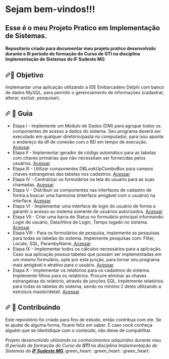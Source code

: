 
<h1> Sejam bem-vindos!!! </h1>
<h2> Esse é o meu Projeto Pratico em Implementação de Sistemas. </h2>

<h4> Repositorio criado para documentar meu projeto pratico desenvolvido durante o III periodo de formação do Curso de GTI
 na disciplina Implementação de Sistemas do IF Sudeste MG </h4>


<h2 dir="auto"><a id="user-content--objetivo-do-projeto" class="anchor" aria-hidden="true" href="#-objetivo-do-projeto"><svg class="octicon octicon-link" viewBox="0 0 16 16" version="1.1" width="16" height="16" aria-hidden="true"><path fill-rule="evenodd" d="M7.775 3.275a.75.75 0 001.06 1.06l1.25-1.25a2 2 0 112.83 2.83l-2.5 2.5a2 2 0 01-2.83 0 .75.75 0 00-1.06 1.06 3.5 3.5 0 004.95 0l2.5-2.5a3.5 3.5 0 00-4.95-4.95l-1.25 1.25zm-4.69 9.64a2 2 0 010-2.83l2.5-2.5a2 2 0 012.83 0 .75.75 0 001.06-1.06 3.5 3.5 0 00-4.95 0l-2.5 2.5a3.5 3.5 0 004.95 4.95l1.25-1.25a.75.75 0 00-1.06-1.06l-1.25 1.25a2 2 0 01-2.83 0z"></path></svg></a><g-emoji class="g-emoji" alias="dart" fallback-src="https://github.githubassets.com/images/icons/emoji/unicode/1f3af.png">🎯</g-emoji> Objetivo </h2>
 
Implemantar uma aplicação utilizando a IDE Embarcadero Delphi com banco de dados MySQL, para permitir o gerenciamento de informações (cadastrar, alterar, excluir, pesquisar).

<h2 dir="auto"><a id="user-content---guia-" class="anchor" aria-hidden="true" href="#--guia-"><svg class="octicon octicon-link" viewBox="0 0 16 16" version="1.1" width="16" height="16" aria-hidden="true"><path fill-rule="evenodd" d="M7.775 3.275a.75.75 0 001.06 1.06l1.25-1.25a2 2 0 112.83 2.83l-2.5 2.5a2 2 0 01-2.83 0 .75.75 0 00-1.06 1.06 3.5 3.5 0 004.95 0l2.5-2.5a3.5 3.5 0 00-4.95-4.95l-1.25 1.25zm-4.69 9.64a2 2 0 010-2.83l2.5-2.5a2 2 0 012.83 0 .75.75 0 001.06-1.06 3.5 3.5 0 00-4.95 0l-2.5 2.5a3.5 3.5 0 004.95 4.95l1.25-1.25a.75.75 0 00-1.06-1.06l-1.25 1.25a2 2 0 01-2.83 0z"></path></svg></a> <g-emoji class="g-emoji" alias="vertical_traffic_light" fallback-src="https://github.githubassets.com/images/icons/emoji/unicode/1f6a6.png">🚦</g-emoji> Guia </h2>

<ul dir="auto">
<li> Etapa I - Implemente um Módulo de Dados (DM) para agrupar todos os componentes de acesso a dados do sistema. Seu programa deverá ser executado em qualquer diretório/pasta no computador, para isso aponte o endereço da dll de conexão com o BD em tempo de execução. <a href=" https:// "> Acessar </a></li>
<li> Etapa II - Implementar gerador de código automático para as tabelas com chaves primárias que não necessitam ser fornecidas pelos usuários. <a href=" https:// "> Acessar </a></li>
<li> Etapa III - Utilizar componentes DBLookUpComboBox para campos chaves estrangeiras das tabelas nos cadastros. <a href=" https:// "> Acessar </a></li>
<li> Etapa IV - Centralizar os formulários na tela do usuário para as suas chamadas.  <a href=" https:// "> Acessar </a></li>
<li> Etapa V - Distribuir os componentes nas interfaces de cadastro de forma a buscar uma harmonia (interface amigável com o usuário) na interface. <a href=" https:// "> Acessar </a></li>
<li> Etapa VI - Implementar uma interface de login do usuário de forma a garantir o acesso ao sistema somente de usuários autorizados. <a href=" https:// "> Acessar </a></li>
<li> Etapa VII - Criar uma barra de Status no formulário principal informando: Login do usuário, Data/Hora de Login, Tempo logado no sistema.<a href=" https:// "> Acessar </a></li>
<li> Etapa VIII - Para os formulários de pesquisa, implemente as pesquisas para todas as tabelas do sistema. Implemente pesquisas com: Filter, Locate, SQL, ParambyName.<a href=" https:// "> Acessar </a></li>
<li> Etapa IX - Implementar todos os cálculos necessários para a aplicação. Caso sua aplicação possua tabelas que possam ser implementadas em um mesmo formulário, opte por esta junção, para tornar seu programa mais amigável e atrativo para o usuário. <a href=" https:// "> Acessar </a></li>
<li> Etapa X - Implementar os relatórios para os cadastros do sistema. Implemente filtros para os relatórios. Procure eliminar as chaves estrangeiras do relatório, através de junções SQL. Implemente relatórios para todas as tabelas do sistema, sendo no mínimo 2 deles utilizando a estrutura master/detail. <a href=" https:// "> Acessar </a></li>
</ul>



<h2 dir="auto"><a id="user-content---contribuindo-" class="anchor" aria-hidden="true" href="#--contribuindo-"><svg class="octicon octicon-link" viewBox="0 0 16 16" version="1.1" width="16" height="16" aria-hidden="true"><path fill-rule="evenodd" d="M7.775 3.275a.75.75 0 001.06 1.06l1.25-1.25a2 2 0 112.83 2.83l-2.5 2.5a2 2 0 01-2.83 0 .75.75 0 00-1.06 1.06 3.5 3.5 0 004.95 0l2.5-2.5a3.5 3.5 0 00-4.95-4.95l-1.25 1.25zm-4.69 9.64a2 2 0 010-2.83l2.5-2.5a2 2 0 012.83 0 .75.75 0 001.06-1.06 3.5 3.5 0 00-4.95 0l-2.5 2.5a3.5 3.5 0 004.95 4.95l1.25-1.25a.75.75 0 00-1.06-1.06l-1.25 1.25a2 2 0 01-2.83 0z"></path></svg></a> <g-emoji class="g-emoji" alias="handshake" fallback-src="https://github.githubassets.com/images/icons/emoji/unicode/1f91d.png">🤝</g-emoji> Contribuindo </h2>


<p dir="auto">Este repositório foi criado para fins de estudo, então contribua com ele. Se te ajudei de alguma forma, ficarei feliz em
saber. E caso você conheça alguém que se identidique com o conteúdo, não deixe de compatilhar.</p>


<p dir="auto"> 
 <em>
  Projeto desenvolvido utilizando os conhecimentos adquiridos durante meu III periodo de formação do Curso de <strong> GTI </strong>
  na disciplina Implementação de Sistemas do <a href="https://www.ifsudestemg.edu.br/muriae"> <strong> IF Sudeste MG </strong></a>
 </em> 
 :green_heart: :green_heart: :green_heart: 
</p>






